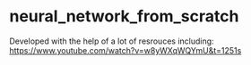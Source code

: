 # neural_network_from_scratch

Developed with the help of a lot of resrouces including: https://www.youtube.com/watch?v=w8yWXqWQYmU&t=1251s
